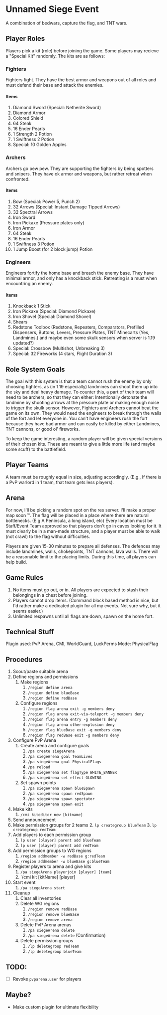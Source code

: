 # Unnamed Siege Event

A combination of bedwars, capture the flag, and TNT wars.


## Player Roles
Players pick a kit (role) before joining the game. Some players may recieve a "Special Kit" randomly. The kits are as follows:
### Fighters
Fighters fight. They have the best armor and weapons out of all roles and must defend their base and attack the enemies.
#### Items
1. Diamond Sword (Special: Netherite Sword)
2. Diamond Armor
3. Colored Shield
4. 64 Steak
5. 16 Ender Pearls
6. 1 Strength 2 Potion
7. 1 Swiftness 2 Potion
8. Special: 10 Golden Apples

### Archers
Archers go pew pew. They are supporting the fighters by being spotters and snipers. They have ok armor and weapons, but rather retreat when confronted.
#### Items
1. Bow (Special: Power 5, Punch 2)
2. 32 Arrows (Special: Instant Damage Tipped Arrows)
3. 32 Spectral Arrows
4. Iron Sword
5. Iron Pickaxe (Pressure plates only)
6. Iron Armor
7. 64 Steak
8. 16 Ender Pearls
9. 1 Swiftness 3 Potion
10. 1 Jump Boost (for 2 block jump) Potion

### Engineers
Engineers fortify the home base and breach the enemy base. They have minimal armor, and only has a knockback stick. Retreating is a must when encountring an enemy.
#### Items
1. Knockback 1 Stick
2. Iron Pickaxe (Special: Diamond Pickaxe)
3. Iron Shovel (Special: Diamond Shovel)
4. Shears
5. Redstone Toolbox (Redstone, Repeaters, Comparators, Prefilled Dispensers, Buttons, Levers, Pressure Plates, TNT Minecarts (Yes, Landmines.) and maybe even some skulk sensors when server is 1.19 updated?)
6. Special: Crossbow (Multishot, Unbreaking 3)
7. Special: 32 Fireworks (4 stars, Flight Duration 3)

## Role System Goals
The goal with this system is that a team cannot rush the enemy by only choosing fighters, as (in 1.19 especially) landmines can shoot them up into the sky and deal heavy damage. To counter this, a part of their team will need to be archers, so that they can either: Intentionally detonate the landmine by shooting arrows at the pressure plate or making enough noise to trigger the skulk sensor. However, Fighters and Archers cannot beat the game on its own. They would need the engineers to break through the walls of the fort and let everyone in. You can't have engineers rush the fort because they have bad armor and can easily be killed by either Landmines, TNT cannons, or good ol' fireworks.

To keep the game interesting, a random player will be given special versions of their chosen kits. These are meant to give a little more life (and maybe some scuff) to the battlefield.


## Player Teams
A team must be roughly equal in size, adjusting accordingly. (E.g., If there is a PvP warlord in 1 team, that team gets less players).

## Arena
For now, I'll be picking a random spot on the res server. I'll make a proper map soon :tm:.
The flag will be placed in a place where there are natural bottlenecks. (E.g A Peninsula, a long island, etc) Every location must be Staff/Event Team approved so that players don't go in caves looking for it. It must clearly be in a man-made structure, and a player must be able to walk (not crawl) to the flag without difficulties.

Players are given 15-30 minutes to prepare all defenses. The defences may include landmines, walls, chokepoints, TNT cannons, lava walls. There will be a reasonable limit to the placing limits. During this time, all players can help build.
## Game Rules
1. No items must go out, or in. All players are expected to stash their belongings in a chest before joining.
2. Players cannot drop items. (Command block based method is nice, but I'd rather make a dedicated plugin for all my events. Not sure why, but it seems easier.)
3. Unlimited respawns until all flags are down, spawn on the home fort.


## Technical Stuff
Plugin used: PvP Arena, CMI, WorldGuard, LuckPerms
	Mode: PhysicalFlag
## Procedures
1. Scout/paste suitable arena
2. Define regions and permissions
	1. Make regions
		1. `/region define arena`
		2. `/region define blueBase`
		3. `/region define redBase`
	2. Configure regions
		1. `/region flag arena exit -g members deny`
		2.  `/region flag arena exit-via-teleport -g members deny`
		3. `/region flag arena entry -g members deny`
		4. `/region flag arena other-explosion deny`
		5. `/region flag blueBase exit -g members deny`
		6. `/region flag redBase exit -g members deny`
3. Configure PvP Arena 
	1. Create arena and configure goals
		1. `/pa create siegeArena`
		2. `/pa siegeArena goal TeamLives`
		3. `/pa siegeArena goal PhysicalFlags`
		4. `/pa reload`
		5. `/pa siegeArena set flagType WHITE_BANNER`
		6. `/pa siegeArena set effect GLOWING`
	2. Set spawn points
		1. `/pa siegeArena spawn blueSpawn`
		2. `/pa siegeArena spawn redSpawn`
		3. `/pa siegeArena spawn spectator`
		4. `/pa siegeArena spawn exit`
4. Make kits 
	1. `/cmi kiteditor new [kitname]`
5. Send announcement
6. Make permission groups for 2 teams 
	2. `lp creategroup blueTeam`
	3. `lp creategroup redTeam`
7. Add players to each permission group
	1. `lp user [player] parent add blueTeam`
	2. `lp user [player] parent add redTeam`
8. Add permission groups to WG regions
	1. `/region addmember -w redBase g:redTeam`
	2. `/region addmember -w blueBase g:blueTeam`
9. Register players to arena and give kits
	1. `/pa siegeArena playerjoin [player] [team]`
	2. `/cmi kit [kitName] [player] 
10. Start event
	1. `/pa siegeArena start`
11. Cleanup
	1. Clear all inventories
	2. Delete WG regions
		1. `/region remove redBase`
		2. `/region remove blueBase`
		3. `/region remove arena`
	4. Delete PvP Arena arenas
		1. `/pa siegeArena delete`
		2. `/pa siegeArena delete` (Confirmation)
	5. Delete permission groups
		1. `/lp deletegroup redTeam`
		2. `/lp deletegroup blueTeam`

## TODO:
- [ ] Revoke `pvparena.user` for players 
## Maybe?
- Make custom plugin for ultimate flexibility
